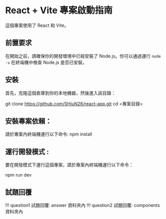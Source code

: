 # React + Vite 專案啟動指南

這個專案使用了 React 和 Vite。

## 前置要求

在開始之前，請確保你的開發環境中已經安裝了 Node.js。你可以通過運行 `node -v` 在終端機中檢查 Node.js 是否已安裝。

## 安裝

首先，克隆這個倉庫到你的本地機器，然後進入該目錄：

git clone <https://github.com/SHiuN26/react-app.git>
cd <專案目錄>

## 安裝專案依賴：

請於專案內終端機運行以下命令:
npm install

## 運行開發模式 :

要在開發模式下運行這個專案，請於專案內終端機運行以下命令：

npm run dev

## 試題回覆

!!! question1 試題回覆: answer 資料夾內
!!! question2 試題回覆: components 資料夾內
